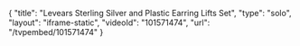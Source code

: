 {
    "title": "Levears Sterling Silver and Plastic Earring Lifts Set",
    "type": "solo",
    "layout": "iframe-static",
    "videoId": "101571474",
    "url": "\/tvpembed\/101571474"
}